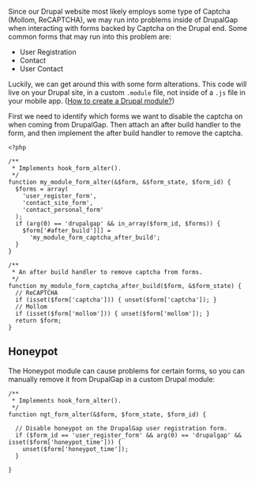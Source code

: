 Since our Drupal website most likely employs some type of Captcha (Mollom, ReCAPTCHA), we may run into problems inside of DrupalGap when interacting with forms backed by Captcha on the Drupal end. Some common forms that may run into this problem are:

- User Registration
- Contact
- User Contact

Luckily, we can get around this with some form alterations. This code will live on your Drupal site, in a custom `.module` file, not inside of a `.js` file in your mobile app. ([How to create a Drupal module?](https://drupal.org/developing/modules/7))

First we need to identify which forms we want to disable the captcha on when coming from DrupalGap. Then attach an after build handler to the form, and then implement the after build handler to remove the captcha.

```
<?php

/**
 * Implements hook_form_alter().
 */
function my_module_form_alter(&$form, &$form_state, $form_id) {
  $forms = array(
    'user_register_form',
    'contact_site_form',
    'contact_personal_form'
  );
  if (arg(0) == 'drupalgap' && in_array($form_id, $forms)) {
    $form['#after_build'][] =
      'my_module_form_captcha_after_build';
  }
}

/**
 * An after build handler to remove captcha from forms.
 */
function my_module_form_captcha_after_build($form, &$form_state) {
  // ReCAPTCHA
  if (isset($form['captcha'])) { unset($form['captcha']); }
  // Mollom
  if (isset($form['mollom'])) { unset($form['mollom']); }
  return $form;
}
```

## Honeypot

The Honeypot module can cause problems for certain forms, so you can manually remove it from DrupalGap in a custom Drupal module:

```
/**
 * Implements hook_form_alter().
 */
function ngt_form_alter(&$form, $form_state, $form_id) {
 
  // Disable honeypot on the DrupalGap user registration form.
  if ($form_id == 'user_register_form' && arg(0) == 'drupalgap' && isset($form['honeypot_time'])) {
    unset($form['honeypot_time']);
  }

}
```
